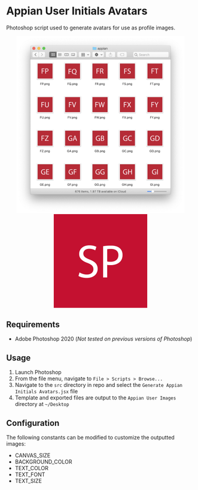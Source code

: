 # Appian User Initials Avatars
Photoshop script used to generate avatars for use as profile images.

<p align="center">
  <img width="450" src="resources/examples/List-of-Exported-Initials.png" alt="List of exproted avatars">
  <img width="250" height="250" src="resources/examples/Initials-SP.png" alt="Initials SP">
</p>

## Requirements
* Adobe Photoshop 2020 (_Not tested on previous versions of Photoshop_)

## Usage
1. Launch Photoshop
2. From the file menu, navigate to `File > Scripts > Browse...`
3. Navigate to the `src` directory in repo and select the `Generate Appian Initials Avatars.jsx` file
4. Template and exported files are output to the `Appian User Images` directory at `~/Desktop`

## Configuration
The following constants can be modified to customize the outputted images:
* CANVAS_SIZE
* BACKGROUND_COLOR
* TEXT_COLOR
* TEXT_FONT
* TEXT_SIZE